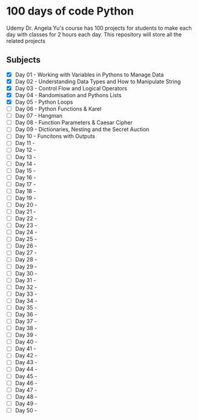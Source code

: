 # 100 days of code Python
Udemy Dr. Angela Yu's course has 100 projects for students to make each day with classes for 2 hours each day. 
This repository will store all the related projects

## Subjects
- [x] Day 01 - Working with Variables in Pythons to Manage Data
- [x] Day 02 - Understanding Data Types and How to Manipulate String
- [x] Day 03 - Control Flow and Logical Operators
- [x] Day 04 - Randomisation and Pythons Lists
- [x] Day 05 - Python Loops
- [ ] Day 06 - Python Functions & Karel
- [ ] Day 07 - Hangman
- [ ] Day 08 - Function Parameters & Caesar Cipher
- [ ] Day 09 - Dictionaries, Nesting and the Secret Auction
- [ ] Day 10 - Funcitons with Outputs
- [ ] Day 11 -
- [ ] Day 12 -
- [ ] Day 13 -
- [ ] Day 14 -
- [ ] Day 15 - 
- [ ] Day 16 -
- [ ] Day 17 -
- [ ] Day 18 -
- [ ] Day 19 -
- [ ] Day 20 -
- [ ] Day 21 -
- [ ] Day 22 -
- [ ] Day 23 -
- [ ] Day 24 -
- [ ] Day 25 - 
- [ ] Day 26 -
- [ ] Day 27 -
- [ ] Day 28 -
- [ ] Day 29 -
- [ ] Day 30 -
- [ ] Day 31 -
- [ ] Day 32 -
- [ ] Day 33 -
- [ ] Day 34 -
- [ ] Day 35 - 
- [ ] Day 36 -
- [ ] Day 37 -
- [ ] Day 38 -
- [ ] Day 39 -
- [ ] Day 40 - 
- [ ] Day 41 -
- [ ] Day 42 -
- [ ] Day 43 -
- [ ] Day 44 -
- [ ] Day 45 - 
- [ ] Day 46 -
- [ ] Day 47 -
- [ ] Day 48 -
- [ ] Day 49 -
- [ ] Day 50 -
